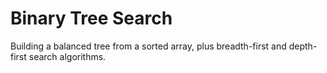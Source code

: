 Binary Tree Search
==
Building a balanced tree from a sorted array, plus breadth-first and depth-first search algorithms.
